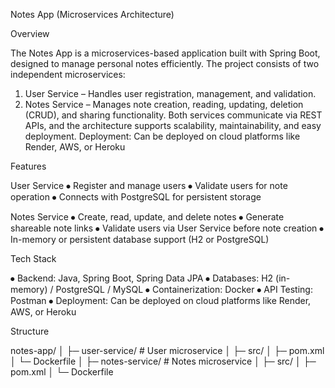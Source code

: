 Notes App (Microservices Architecture)

Overview

The Notes App is a microservices-based application built with Spring Boot, designed to manage personal notes efficiently. The project consists of two independent microservices:
1. User Service – Handles user registration, management, and validation.
2. Notes Service – Manages note creation, reading, updating, deletion (CRUD), and sharing functionality.
Both services communicate via REST APIs, and the architecture supports scalability, maintainability, and easy deployment.
Deployment: Can be deployed on cloud platforms like Render, AWS, or Heroku

Features

User Service
⦁	Register and manage users
⦁	Validate users for note operation
⦁	Connects with PostgreSQL for persistent storage


Notes Service
⦁	Create, read, update, and delete notes
⦁	Generate shareable note links
⦁	Validate users via User Service before note creation
⦁	In-memory or persistent database support (H2 or PostgreSQL)

Tech Stack

⦁	Backend: Java, Spring Boot, Spring Data JPA
⦁	Databases: H2 (in-memory) / PostgreSQL / MySQL
⦁	Containerization: Docker
⦁	API Testing: Postman
⦁	Deployment: Can be deployed on cloud platforms like Render, AWS, or Heroku


Structure

notes-app/
│
├─ user-service/        # User microservice
│   ├─ src/
│   ├─ pom.xml
│   └─ Dockerfile
│
├─ notes-service/       # Notes microservice
│   ├─ src/
│   ├─ pom.xml
│   └─ Dockerfile




